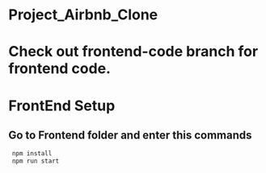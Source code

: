 # Project_Airbnb_Clone

# Check out frontend-code branch for frontend code.

# FrontEnd Setup

  ## Go to Frontend folder and enter this commands

  ``` bash
   npm install
   npm run start 
